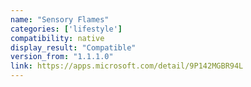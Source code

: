 ```yaml
---
name: "Sensory Flames"
categories: ['lifestyle']
compatibility: native
display_result: "Compatible"
version_from: "1.1.1.0"
link: https://apps.microsoft.com/detail/9P142MGBR94L
---
```

